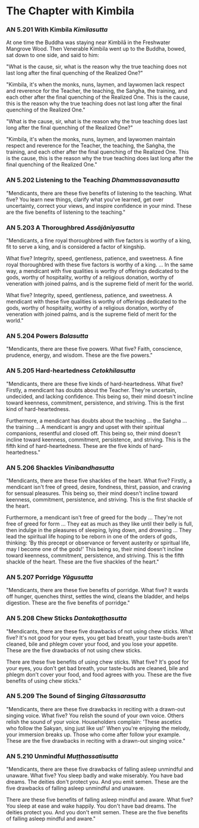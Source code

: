 # The Chapter with Kimbila

### AN 5.201 With Kimbila  *Kimilasutta*

At one time the Buddha was staying near Kimbilā in the
Freshwater Mangrove Wood. Then Venerable Kimbila went up to the Buddha,
bowed, sat down to one side, and said to him:

"What is the cause, sir, what is the reason why the true teaching does
not last long after the final quenching of the Realized One?"

"Kimbila, it's when the monks, nuns, laymen, and laywomen lack respect
and reverence for the Teacher, the teaching, the Saṅgha,
the training, and each other after the final quenching of the Realized
One. This is the cause, this is the reason why the true teaching does
not last long after the final quenching of the Realized One."

"What is the cause, sir, what is the reason why the true teaching does
last long after the final quenching of the Realized One?"

"Kimbila, it's when the monks, nuns, laymen, and laywomen maintain
respect and reverence for the Teacher, the teaching, the
Saṅgha, the training, and each other after the final
quenching of the Realized One. This is the cause, this is the reason why
the true teaching does last long after the final quenching of the
Realized One."

<!--pg-->
### AN 5.202 Listening to the Teaching  *Dhammassavanasutta*

"Mendicants, there are these five benefits of listening to the teaching.
What five? You learn new things, clarify what you've learned, get over
uncertainty, correct your views, and inspire confidence in your mind.
These are the five benefits of listening to the teaching."

<!--pg-->
### AN 5.203 A Thoroughbred  *Assājānīyasutta*

"Mendicants, a fine royal thoroughbred with five factors is worthy of a
king, fit to serve a king, and is considered a factor of kingship.

What five? Integrity, speed, gentleness, patience, and sweetness. A fine
royal thoroughbred with these five factors is worthy of a king. ... In
the same way, a mendicant with five qualities is worthy of offerings
dedicated to the gods, worthy of hospitality, worthy of a religious
donation, worthy of veneration with joined palms, and is the supreme
field of merit for the world.

What five? Integrity, speed, gentleness, patience, and sweetness. A
mendicant with these five qualities is worthy of offerings dedicated to
the gods, worthy of hospitality, worthy of a religious donation, worthy
of veneration with joined palms, and is the supreme field of merit for
the world."

<!--pg-->
### AN 5.204 Powers  *Balasutta*

"Mendicants, there are these five powers. What five? Faith, conscience,
prudence, energy, and wisdom. These are the five powers."

<!--pg-->
### AN 5.205 Hard-heartedness  *Cetokhilasutta*

"Mendicants, there are these five kinds of hard-heartedness. What five?
Firstly, a mendicant has doubts about the Teacher. They're uncertain,
undecided, and lacking confidence. This being so, their mind doesn't
incline toward keenness, commitment, persistence, and striving. This is
the first kind of hard-heartedness.

Furthermore, a mendicant has doubts about the teaching ... the
Saṅgha ... the training ... A mendicant is angry and upset
with their spiritual companions, resentful and closed off. This being
so, their mind doesn't incline toward keenness, commitment, persistence,
and striving. This is the fifth kind of hard-heartedness. These are the
five kinds of hard-heartedness."

<!--pg-->
### AN 5.206 Shackles  *Vinibandhasutta*

"Mendicants, there are these five shackles of the heart. What five?
Firstly, a mendicant isn't free of greed, desire, fondness, thirst,
passion, and craving for sensual pleasures. This being so, their mind
doesn't incline toward keenness, commitment, persistence, and striving.
This is the first shackle of the heart.

Furthermore, a mendicant isn't free of greed for the body ... They're
not free of greed for form ... They eat as much as they like until their
belly is full, then indulge in the pleasures of sleeping, lying down,
and drowsing ... They lead the spiritual life hoping to be reborn in one
of the orders of gods, thinking: 'By this precept or observance or
fervent austerity or spiritual life, may I become one of the gods!' This
being so, their mind doesn't incline toward keenness, commitment,
persistence, and striving. This is the fifth shackle of the heart. These
are the five shackles of the heart."

<!--pg-->
### AN 5.207 Porridge  *Yāgusutta*

"Mendicants, there are these five benefits of porridge. What five? It
wards off hunger, quenches thirst, settles the wind, cleans the bladder,
and helps digestion. These are the five benefits of porridge."

<!--pg-->
### AN 5.208 Chew Sticks  *Dantakaṭṭhasutta*

"Mendicants, there are these five drawbacks of not using chew sticks.
What five? It's not good for your eyes, you get bad breath, your
taste-buds aren't cleaned, bile and phlegm cover your food, and you lose
your appetite. These are the five drawbacks of not using chew sticks.

There are these five benefits of using chew sticks. What five? It's good
for your eyes, you don't get bad breath, your taste-buds are cleaned,
bile and phlegm don't cover your food, and food agrees with you. These
are the five benefits of using chew sticks."

<!--pg-->
### AN 5.209 The Sound of Singing  *Gītassarasutta*

"Mendicants, there are these five drawbacks in reciting with a drawn-out
singing voice. What five? You relish the sound of your own voice. Others
relish the sound of your voice. Householders complain: 'These ascetics
who follow the Sakyan, sing just like us!' When you're enjoying the
melody, your immersion breaks up. Those who come after follow your
example. These are the five drawbacks in reciting with a drawn-out
singing voice."

<!--pg-->
### AN 5.210 Unmindful  *Muṭṭhassatisutta*

"Mendicants, there are these five drawbacks of falling asleep unmindful
and unaware. What five? You sleep badly and wake miserably. You have bad
dreams. The deities don't protect you. And you emit semen. These are the
five drawbacks of falling asleep unmindful and unaware.

There are these five benefits of falling asleep mindful and aware. What
five? You sleep at ease and wake happily. You don't have bad dreams. The
deities protect you. And you don't emit semen. These are the five
benefits of falling asleep mindful and aware."

